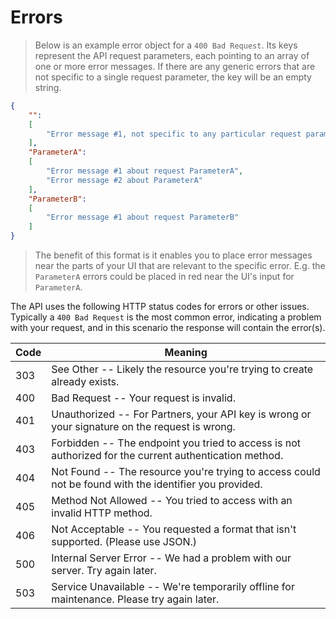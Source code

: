 # Errors

> Below is an example error object for a `400 Bad Request`. Its keys represent the API request parameters, each pointing to an array of one or more error messages. If there are any generic errors that are not specific to a single request parameter, the key will be an empty string.

```json
{
    "": 
    [
        "Error message #1, not specific to any particular request parameter."
    ],
    "ParameterA": 
    [
        "Error message #1 about request ParameterA",
        "Error message #2 about ParameterA"
    ],
    "ParameterB": 
    [
        "Error message #1 about request ParameterB"
    ]
}
```

> The benefit of this format is it enables you to place error messages near the parts of your UI that are relevant to the specific error. E.g. the `ParameterA` errors could be placed in red near the UI's input for `ParameterA`. 

The API uses the following HTTP status codes for errors or other issues. Typically a `400 Bad Request` is the most common error, indicating a problem with your request, and in this scenario the response will contain the error(s). 

Code       | Meaning
---------- | -------
303        | See Other -- Likely the resource you're trying to create already exists.
400        | Bad Request -- Your request is invalid.
401        | Unauthorized -- For Partners, your API key is wrong or your signature on the request is wrong.
403        | Forbidden -- The endpoint you tried to access is not authorized for the current authentication method.
404        | Not Found -- The resource you're trying to access could not be found with the identifier you provided.
405        | Method Not Allowed -- You tried to access with an invalid HTTP method.
406        | Not Acceptable -- You requested a format that isn't supported. (Please use JSON.)
500        | Internal Server Error -- We had a problem with our server. Try again later.
503        | Service Unavailable -- We're temporarily offline for maintenance. Please try again later.
